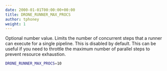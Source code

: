 ```yaml
---
date: 2000-01-01T00:00:00+00:00
title: DRONE_RUNNER_MAX_PROCS
author: tphoney
weight: 1
---
```


Optional number value. Limits the number of concurrent steps that a runner can execute for a single pipeline. This is disabled by default. This can be useful if you need to throttle the maximum number of parallel steps to prevent resource exhaustion.

```bash
DRONE_RUNNER_MAX_PROCS=10
```
